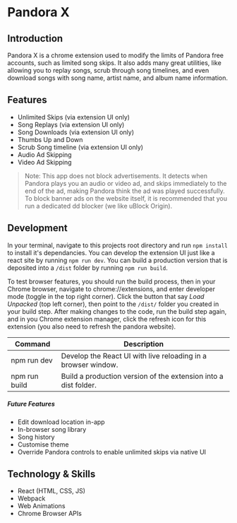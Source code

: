 # Pandora X

## Introduction

Pandora X is a chrome extension used to modify the limits of Pandora free accounts, such as limited song skips. It also adds many great utilities, like allowing you to replay songs, scrub through song timelines, and even download songs with song name, artist name, and album name information.

## Features

- Unlimited Skips (via extension UI only)
- Song Replays (via extension UI only)
- Song Downloads (via extension UI only)
- Thumbs Up and Down
- Scrub Song timeline (via extension UI only)
- Audio Ad Skipping
- Video Ad Skipping

> Note: This app does not block advertisements. It detects when Pandora plays you an audio or video ad, and skips immediately to the end of the ad, making Pandora think the ad was played successfully. To block banner ads on the website itself, it is recommended that you run a dedicated dd blocker (we like uBlock Origin).

## Development

In your terminal, navigate to this projects root directory and run `npm install` to install it's dependancies. You can develop the extension UI just like a react site by running `npm run dev`. You can build a production version that is deposited into a `/dist` folder by running `npm run build`.

To test browser features, you should run the build process, then in your Chrome browser, navigate to chrome://extensions, and enter developer mode (toggle in the top right corner). Click the button that say _Load Unpacked_ (top left corner), then point to the `/dist/` folder you created in your build step. After making changes to the code, run the build step again, and in you Chrome extension manager, click the refresh icon for this extension (you also need to refresh the pandora website).

| Command       | Description                                                     |
| ------------- | --------------------------------------------------------------- |
| npm run dev   | Develop the React UI with live reloading in a browser window.   |
| npm run build | Build a production version of the extension into a dist folder. |

##### Future Features

- Edit download location in-app
- In-browser song library
- Song history
- Customise theme
- Override Pandora controls to enable unlimited skips via native UI

## Technology & Skills

- React (HTML, CSS, JS)
- Webpack
- Web Animations
- Chrome Browser APIs
